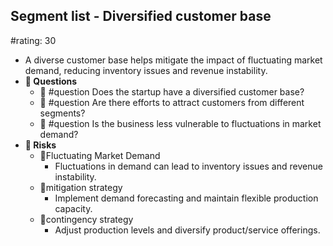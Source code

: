 ## Segment list - Diversified customer base
#rating: 30
- A diverse customer base helps mitigate the impact of fluctuating market demand, reducing inventory issues and revenue instability.
- **💭 Questions**
  - 💭 #question Does the startup have a diversified customer base?
  - 💭 #question Are there efforts to attract customers from different segments?
  - 💭 #question Is the business less vulnerable to fluctuations in market demand?
- **🚨 Risks**
  - 🚨Fluctuating Market Demand
    - Fluctuations in demand can lead to inventory issues and revenue instability.
  - 🚨mitigation strategy
    - Implement demand forecasting and maintain flexible production capacity.
  - 🚨contingency strategy
    - Adjust production levels and diversify product/service offerings.


